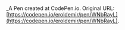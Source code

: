 # 
 _A Pen created at CodePen.io. Original URL: [https://codepen.io/eroldemir/pen/WNbRayL](https://codepen.io/eroldemir/pen/WNbRayL).

 